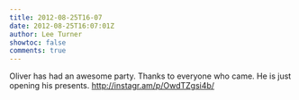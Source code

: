 ```yaml
---
title: 2012-08-25T16-07
date: 2012-08-25T16:07:01Z
author: Lee Turner
showtoc: false
comments: true
---
```


Oliver has had an awesome party. Thanks to everyone who came. He is just opening his presents.  http://instagr.am/p/OwdTZgsi4b/

